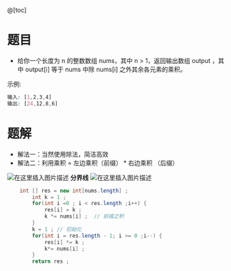 ﻿@[toc]

# 题目
- 给你一个长度为 n 的整数数组 nums，其中 n > 1，返回输出数组 output ，其中 output[i] 等于 nums 中除 nums[i] 之外其余各元素的乘积。

 
示例:

```css
输入: [1,2,3,4]
输出: [24,12,8,6]
```
# 题解
- 解法一：当然使用除法，简洁高效
- 解法二：利用乘积 = 左边乘积（前缀） * 右边乘积 （后缀）

![在这里插入图片描述](https://img-blog.csdnimg.cn/91a7edbe1696442b8a31a5af879b013a.png?x-oss-process=image/watermark,type_ZHJvaWRzYW5zZmFsbGJhY2s,shadow_50,text_Q1NETiBAUXVhbnR1bVlvdQ==,size_20,color_FFFFFF,t_70,g_se,x_16)
**分界线**
![在这里插入图片描述](https://img-blog.csdnimg.cn/da25ec31f61546268c4bb56484577940.png?x-oss-process=image/watermark,type_ZHJvaWRzYW5zZmFsbGJhY2s,shadow_50,text_Q1NETiBAUXVhbnR1bVlvdQ==,size_16,color_FFFFFF,t_70,g_se,x_16)

```java
	int [] res = new int[nums.length] ;
		int k = 1 ;
		for(int i =0 ; i < res.length ;i++) {
			res[i] = k ;
			k *= nums[i] ;  // 前缀之积
		}
		k = 1 ; // 初始化
		for(int i = res.length - 1; i >= 0 ;i--) {
			res[i] *= k ;
			k*= nums[i] ;
		}
		return res ;
```

